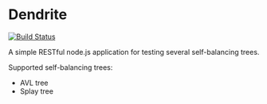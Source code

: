 # Dendrite
[![Build Status](https://travis-ci.org/starcolon/Dendrite.svg?branch=master)](https://travis-ci.org/starcolon/Dendrite)

A simple RESTful node.js application for testing several self-balancing trees.

Supported self-balancing trees:
- AVL tree
- Splay tree
